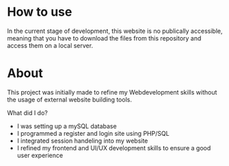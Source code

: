 # How to use #
In the current stage of development, this website is no publically accessible, 
meaning that you have to download the files from this repository and access them on a local server.

# About #
This project was initially made to refine my Webdevelopment skills without the usage of external website building tools.

What did I do?
- I was setting up a mySQL database
- I programmed a register and login site using PHP/SQL
- I integrated session handeling into my website
- I refined my frontend and UI/UX development skills to ensure a good user experience
